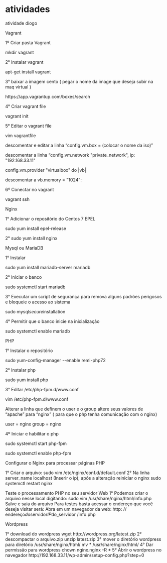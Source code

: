 # atividades
atividade diogo

<p>Vagrant</p>

<p>1º Criar pasta Vagrant</p>
mkdir vagrant
<p></p>
<p>2° Instalar vagrant</p>
apt-get install vagrant
<p></p>
<p>3° baixar a imagem cento ( pegar o nome da image que deseja subir na maq virtual )</p>
https://app.vagrantup.com/boxes/search
<p></p>
<p>4° Criar vagrant file</p>
vagrant init
<p></p>
<p>5° Editar o vagrant file</p>
vim vagrantfile
<p></p>
<p>descomentar e editar a linha “config.vm.box = (colocar o nome da iso)”</p>
<p></p>
<p>descomentar a linha “config.vm.network "private_network", ip: "192.168.33.11"</p>
<p></p>
<p>config.vm.provider "virtualbox" do |vb|</p>
<p></p>
<p>descomentar a vb.memory = "1024":</p>
<p></p>
<p>6º Conectar no vagrant </p>
vagrant ssh
<p></p>
<p>Nginx</p>

<p>1° Adicionar o repositório do Centos 7 EPEL</P>
sudo yum install epel-release
<p></p>
<p>2° sudo yum install nginx</p>

<p>Mysql ou MariaDB</p>

<p>1° Instalar</p>
sudo yum install mariadb-server mariadb
<p></p>
<p>2° Iniciar o banco</p>
sudo systemctl start mariadb
<p></p>
<p>3° Executar um script de segurança para remova alguns padrões perigosos e bloqueie o acesso ao sistema</p>
sudo mysql<em>secure</em>installation
<p></p>
<p>4° Permitir que o banco inicie na inicialização</p>
sudo systemctl enable mariadb
<p></p>

<p>PHP</p>

<p>1° Instalar o repositório</p>
sudo yum-config-manager --enable remi-php72
<p></p>
<p>2° Instalar php</p>
sudo yum install php
<p></p>
<p>3° Editar /etc/ṕhp-fpm.d/www.conf</p>
vim /etc/php-fpm.d/www.conf
<p></p>
<p>Alterar a linha que definem o user e o group  altere seus valores de “apache” para “nginx” ( para que o php tenha comunicação com o nginx)</p>
user = nginx group = nginx
<p></p>

<p>4º Iniciar e habilitar o php</p>
sudo systemctl start php-fpm
<p>sudo systemctl enable php-fpm</p>

<p>Configurar o Nginx para processar páginas PHP</p>

<p>1° Criar o arquivo:
sudo vim /etc/nginx/conf.d/default.conf
2° Na linha  server_name  localhost (Inserir o ip);
após a alteração reiniciar o nginx
sudo systemctl restart nginx</p>

<p>Teste o processamento PHP no seu servidor Web
1° Podemos criar o arquivo nesse local digitando:
sudo vim /usr/share/nginx/html/info.php
<?php phpinfo(); ?>
Salve e saia do arquivo
Para testes basta acessar o endereço que você deseja visitar será:
Abra em um navegador da web:
http: // endereço<em>do</em>servidor<em>IP</em>do_servidor /info.php</p>

<p>Wordpress</p>

<p>1° download do wordpress
wget http://wordpress.org/latest.zip
2° descompactar o arquivo.zip
unzip latest.zip
3° mover o diretório wordpress para diretório /usr/share/nginx/html/
mv * /usr/share/nginx/html/
4° Dar permissão para wordpress
chown nginx.nginx -R *
5° Abrir o wordpress no navegador
http://192.168.33.11/wp-admin/setup-config.php?step=0</p>
